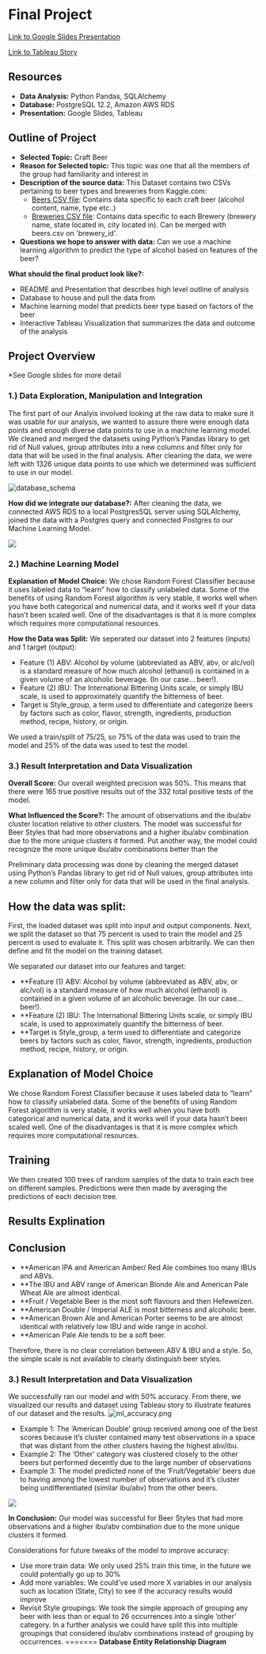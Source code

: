 # Final Project

[Link to Google Slides Presentation](https://docs.google.com/presentation/d/1plzO1RmnGwcuphdBBIg4B_E85VguzFJXwS64HdTugO4/edit#slide=id.gca229a901d_0_57)

[Link to Tableau Story](https://public.tableau.com/profile/nik6051#!/vizhome/Beer_Analytics/Beer_Analytics?publish=yes)


## Resources
* **Data Analysis:** Python Pandas, SQLAlchemy
* **Database:** PostgreSQL 12.2, Amazon AWS RDS
* **Presentation:** Google Slides, Tableau


## Outline of Project
* **Selected Topic:** Craft Beer
* **Reason for Selected topic:** This topic was one that all the members of the group had familiarity and interest in
* **Description of the source data:** This Dataset contains two CSVs pertaining to beer types and breweries from Kaggle.com:
  * [Beers CSV file](https://www.kaggle.com/nickhould/craft-cans?select=beers.csv): Contains data specific to each craft beer (alcohol content, name, type etc..)
  * [Breweries CSV file](https://www.kaggle.com/nickhould/craft-cans?select=breweries.csv): Contains data specific to each Brewery (brewery name, state located in, city located in). Can be merged with beers.csv on 'brewery_id'.
* **Questions we hope to answer with data:** Can we use a machine learning algorithm to predict the type of alcohol based on features of the beer?

**What should the final product look like?:**

* README and Presentation that describes high level outline of analysis
* Database to house and pull the data from
* Machine learning model that predicts beer type based on factors of the beer
* Interactive Tableau Visualization that summarizes the data and outcome of the analysis



## Project Overview


*See Google slides for more detail


### 1.) Data Exploration, Manipulation and Integration

The first part of our Analyis involved looking at the raw data to make sure it was usable for our analysis, we wanted to assure there were enough data points and enough diverse data points to use in a machine learning model. We cleaned and merged the datasets using Python’s Pandas library to get rid of Null values, group attributes into a new columns and filter only for data that will be used in the final analysis. After cleaning the data, we were left with 1326 unique data points to use which we determined was sufficient to use in our model. 

![database_schema](https://github.com/niklasax/Final_Project/blob/main/beer_database/beer_db%20ERD.png)

**How did we integrate our database?:** After cleaning the data, we connected AWS RDS to a local PostgresSQL server using SQLAlchemy, joined the data with a Postgres query and connected Postgres to our Machine Learning Model. 

![](https://github.com/niklasax/Final_Project/blob/main/Project_Pics/data_flow_chart.png)

### 2.) Machine Learning Model

**Explanation of Model Choice:** We chose Random Forest Classifier because it uses labeled data to “learn” how to classify unlabeled data. Some of the benefits of using Random Forest algorithm is very stable, it works well when you have both categorical and numerical data, and it works well if your data hasn’t been scaled well. One of the disadvantages is that it is more complex which requires more computational resources.

**How the Data was Split:** We seperated our dataset into 2 features (inputs) and 1 target (output):
* Feature (1) ABV: Alcohol by volume (abbreviated as ABV, abv, or alc/vol) is a standard measure of how much alcohol (ethanol) is contained in a given volume of an alcoholic beverage. (In our case... beer!).
* Feature (2) IBU: The International Bittering Units scale, or simply IBU scale, is used to approximately quantify the bitterness of beer.
* Target is Style_group, a term used to differentiate and categorize beers by factors such as color, flavor, strength, ingredients, production method, recipe, history, or origin.

We used a train/split of 75/25, so 75% of the data was used to train the model and 25% of the data was used to test the model.


### 3.) Result Interpretation and Data Visualization

**Overall Score:** Our overall weighted precision was 50%. This means that there were 165 true positive results out of the 332 total positive tests of the model. 

**What Influenced the Score?:** The amount of observations and the ibu/abv cluster location relative to other clusters. The model was successful for Beer Styles that had more observations and a higher ibu/abv combination due to the more unique clusters it formed. Put another way, the model could recognize the more unique ibu/abv combinations better than the 

Preliminary data processing was done by cleaning the merged dataset using Python’s Pandas library to get rid of Null values, group attributes into a new column and filter only for data that will be used in the final analysis.

## How the data was split:
First, the loaded dataset was split into input and output components. Next, we split the dataset so that 75 percent is used to train the model and 25 percent is used to evaluate it. This split was chosen arbitrarily. We can then define and fit the model on the training dataset.

We separated our dataset into our features and target:

* **Feature (1) ABV: Alcohol by volume (abbreviated as ABV, abv, or alc/vol) is a standard measure of how much alcohol (ethanol) is contained in a given volume of an alcoholic beverage. (In our case... beer!).
* **Feature (2) IBU: The International Bittering Units scale, or simply IBU scale, is used to approximately quantify the bitterness of beer.
* **Target is Style_group, a term used to differentiate and categorize beers by factors such as color, flavor, strength, ingredients, production method, recipe, history, or origin.

## Explanation of Model Choice
We chose Random Forest Classifier because it uses labeled data to “learn” how to classify unlabeled data. Some of the benefits of using Random Forest algorithm is very stable, it works well when you have both categorical and numerical data, and it works well if your data hasn’t been scaled well. One of the disadvantages is that it is more complex which requires more computational resources.

## Training
We then created 100 trees of random samples of the data to train each tree on different samples. Predictions were then made by averaging the predictions of each decision tree. 

## Results Explination

## Conclusion

* **American IPA and American Amber/ Red Ale combines too many IBUs and ABVs.
* **The IBU and ABV range of American Blonde Ale and American Pale Wheat Ale are almost identical.
* **Fruit / Vegetable Beer is the most soft flavours and then Hefeweizen.
* **American Double / Imperial ALE is most bitterness and alcoholic beer.
* **American Brown Ale and American Porter seems to be are almost identical with relatively low IBU and wide range in acohol.
* **American Pale Ale tends to be a soft beer.

Therefore, there is no clear correlation between ABV & IBU and a style. So, the simple scale is not available to clearly distinguish beer styles.

### 3.) Result Interpretation and Data Visualization

We successfully ran our model and with 50% accuracy. From there, we visualized our results and dataset using Tableau story to illustrate features of our dataset and the results.
![ml_accuracy.png](https://github.com/niklasax/Final_Project/blob/main/Project_Pics/ml_accuracy.png)


* Example 1: The ‘American Double’ group received among one of the best scores because it’s cluster contained many test observations in a space that was distant from the other clusters having the highest abv/ibu.
* Example 2: The ‘Other’ category was clustered closely to the other beers but performed decently due to the large number of observations 
* Example 3: The model predicted none of the ‘Fruit/Vegetable’ beers due to having among the lowest number of observations and it’s cluster being undifferentiated (similar ibu/abv) from the other beers.


![](https://github.com/niklasax/Final_Project/blob/main/Project_Pics/ml_accuracy.png)

**In Conclusion:** Our model was successful for Beer Styles that had more observations and a higher ibu/abv combination due to the more unique clusters it formed.

Considerations for future tweaks of the model to improve accuracy:
* Use more train data: We only used 25% train this time, in the future we could potentially go up to 30%
* Add more variables: We could’ve used more X variables in our analysis such as location (State, City) to see if the accuracy results would improve
* Revisit Style groupings: We took the simple approach of grouping any beer with less than or equal to 26 occurrences into a single ‘other’ category. In a further analysis we could have split this into multiple groupings that considered ibu/abv combinations instead of grouping by occurrences.
=======
<b>Database Entity Relationship Diagram</b><br>



